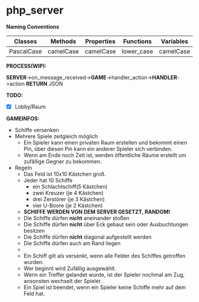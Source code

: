 # php_server

**Naming Conventions**

| Classes | Methods | Properties | Functions | Variables | Interfaces |
| --- | --- | --- | --- | --- | --- |
| PascalCase | camelCase | camelCase | lower_case | camelCase | iPascalCase |

**PROCESS(WIP):**

**SERVER**->on_message_received->**GAME**->handler_action->**HANDLER**->action **RETURN** JSON

**TODO:**

- [X] Lobby/Raum


**GAMEINFOS:**

- Schiffe versenken
- Mehrere Spiele zeitgleich möglich
    - Ein Spieler kann einen privaten Raum erstellen und bekommt einen Pin, über diesen Pin kann ein anderer Spieler sich verbinden.
    - Wenn am Ende noch Zeit ist, werden öffentliche Räume erstellt um zufällige Gegner zu bekommen.
- Regeln
    - Das Feld ist 10x10  Kästchen groß.
    - Jeder hat 10 Schiffe
        - ein Schlachtschiff(5 Kästchen)
        - zwei Kreuzer (je 4 Kästchen)
        - drei Zerstörer (je 3 Kästchen)
        - vier U-Boore (je 2 Kästchen)
    - **SCHIFFE WERDEN VON DEM SERVER GESETZT, RANDOM!**
    - Die Schiffe dürfen **nicht** aneinander stoßen
    - Die Schiffe dürfen **nicht** über Eck gebaut sein oder Ausbuchtungen besitzen
    - Die Schiffe dürfen **nicht** diagonal aufgestellt werden
    - Die Schiffe dürfen auch am Rand liegen
    - 
    - Ein Schiff gilt als versenkt, wenn alle Felder des Schiffes getroffen wurden. 
    - Wer beginnt wird Zufällig ausgewählt.
    - Wenn ein Treffer gelandet wurde, ist der Spieler nochmal am Zug, ansonsten wechselt der Spieler.
    - Ein Spiel ist beendet, wenn ein Spieler keine Schiffe mehr auf dem Feld hat.
